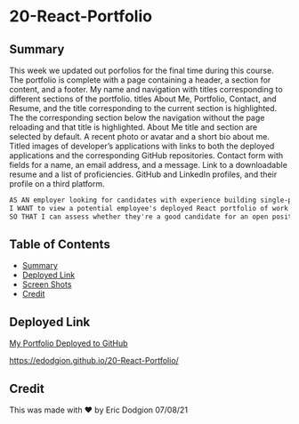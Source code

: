 # 20-React-Portfolio


## Summary
This week we updated out porfolios for the final time during this course. The portfolio is complete with a page containing a header, a section for content, and a footer.
My name and navigation with titles corresponding to different sections of the portfolio.  titles About Me, Portfolio, Contact, and Resume, and the title corresponding to
the current section is highlighted. The the corresponding section below the navigation without the page reloading and that title is highlighted. About Me title and
section are selected by default. A recent photo or avatar and a short bio about me. Titled images of developer’s applications with links to both the deployed
applications and the corresponding GitHub repositories. Contact form with fields for a name, an email address, and a message. Link to a downloadable resume and a list
of proficiencies.  GitHub and LinkedIn profiles, and their profile on a third platform.


```md
AS AN employer looking for candidates with experience building single-page applications
I WANT to view a potential employee's deployed React portfolio of work samples
SO THAT I can assess whether they're a good candidate for an open position
```

## Table of Contents
- [Summary](#summary)
- [Deployed Link](#deployed-link)
- [Screen Shots](#screen-shots)
- [Credit](#credit)

## Deployed Link

[My Portfolio Deployed to GitHub](https://edodgion.github.io/20-React-Portfolio/)

https://edodgion.github.io/20-React-Portfolio/

## Credit
This was made with ❤️ by Eric Dodgion 07/08/21
